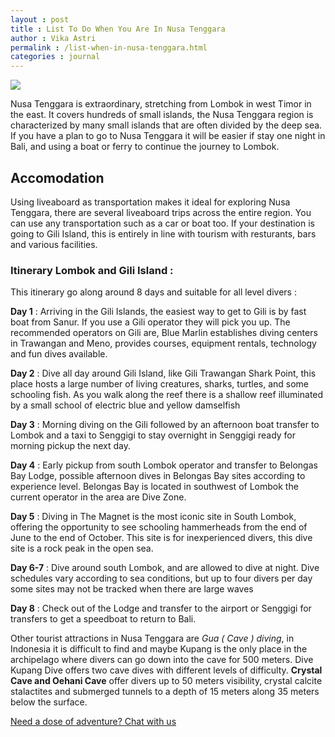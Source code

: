 ```yaml
---
layout : post
title : List To Do When You Are In Nusa Tenggara
author : Vika Astri 
permalink : /list-when-in-nusa-tenggara.html
categories : journal
---
```


<img src="https://i.imgur.com/pmo4Ole.jpg" class="img-responsive post-feat-img" />

Nusa Tenggara is extraordinary, stretching from Lombok in west Timor in the east. It covers hundreds of small islands, the Nusa Tenggara region is characterized by many small islands that are often divided by the deep sea. If you have a plan to go to Nusa Tenggara it will be easier if stay one night in Bali, and using a boat or ferry to continue the journey to Lombok.

## Accomodation
Using liveaboard as transportation makes it ideal for exploring Nusa Tenggara, there are several liveaboard trips across the entire region. You can use any transportation such as a car or boat too. If your destination is going to Gili Island, this is entirely in line with tourism with resturants, bars and various facilities.

### Itinerary Lombok and Gili Island :
This itinerary go along around 8 days and suitable for all level divers :

**Day 1** : Arriving in the Gili Islands, the easiest way to get to Gili is by fast boat from Sanur. If you use a Gili operator they will pick you up. The recommended operators on Gili are, Blue Marlin establishes diving centers in Trawangan and Meno, provides courses, equipment rentals, technology and fun dives available.

**Day 2** : Dive all day around Gili Island, like Gili Trawangan Shark Point, this place hosts a large number of living creatures, sharks, turtles, and some schooling fish. As you walk along the reef there is a shallow reef illuminated by a small school of electric blue and yellow damselfish

**Day 3** : Morning diving on the Gili followed by an afternoon boat transfer to Lombok and a taxi to Senggigi to stay overnight in Senggigi ready for morning pickup the next day.

**Day 4** : Early pickup from south Lombok operator and transfer to Belongas Bay Lodge, possible afternoon dives in Belongas Bay sites according to experience level. Belongas Bay is located in southwest of Lombok the current operator in the area are Dive Zone.

**Day 5** : Diving in The Magnet is the most iconic site in South Lombok, offering the opportunity to see schooling hammerheads from the end of June to the end of October. This site is for inexperienced divers, this dive site is a rock peak in the open sea.

**Day 6-7** : Dive around south Lombok, and are allowed to dive at night. Dive schedules vary according to sea conditions, but up to four divers per day some sites may not be tracked when there are large waves

**Day 8** : Check out of the Lodge and transfer to the airport or Senggigi for transfers to get a speedboat to return to Bali.

Other tourist attractions in Nusa Tenggara are *Gua ( Cave ) diving*, in Indonesia it is difficult to find and maybe Kupang is the only place in the archipelago where divers can go down into the cave for 500 meters. Dive Kupang Dive offers two cave dives with different levels of difficulty. **Crystal Cave and Oehani Cave** offer divers up to 50 meters visibility, crystal calcite stalactites and submerged tunnels to a depth of 15 meters along 35 meters below the surface.


<a href="https://web.whatsapp.com/send?phone={{site.wa}}&text=Hi%20E-Nyelam,%20i%20need%20info%20for%20dive%20spot" class="cta--in--page">Need a dose of adventure? Chat with us</a>
